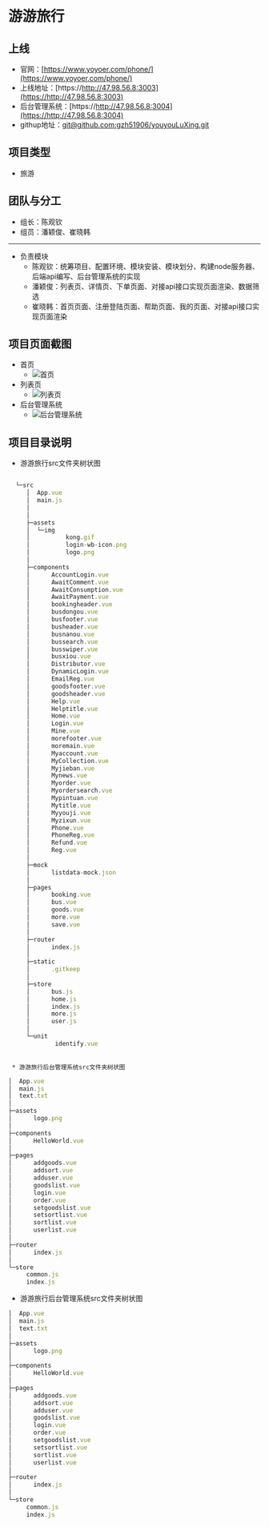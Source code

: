 # 游游旅行

## 上线
   * 官网：[https://www.yoyoer.com/phone/](https://www.yoyoer.com/phone/)    
   * 上线地址：[https://http://47.98.56.8:3003](https://http://47.98.56.8:3003)
   * 后台管理系统：[https://http://47.98.56.8:3004](https://http://47.98.56.8:3004) 
   * githup地址：[git@github.com:gzh51906/youyouLuXing.git](git@github.com:gzh51906/youyouLuXing.git)  

## 项目类型
   * 旅游

## 团队与分工
   * 组长：陈观钦
   * 组员：潘颖俊、崔晓韩
   ---
   * 负责模块
       * 陈观钦：统筹项目、配置环境、模块安装、模块划分、构建node服务器、后端api编写、后台管理系统的实现
       * 潘颖俊：列表页、详情页、下单页面、对接api接口实现页面渲染、数据筛选
       * 崔晓韩：首页页面、注册登陆页面、帮助页面、我的页面、对接api接口实现页面渲染

## 项目页面截图
   * 首页
       * ![首页](./home.png)
   * 列表页
       * ![列表页](./list.png)
   * 后台管理系统
       * ![后台管理系统](./after1.png)

## 项目目录说明
   * 游游旅行src文件夹树状图
   ```js

     └─src
        │  App.vue
        │  main.js
        │  
        │  
        ├─assets
        │  └─img
        │          kong.gif
        │          login-wb-icon.png
        │          logo.png
        │          
        ├─components
        │      AccountLogin.vue        
        │      AwaitComment.vue         
        │      AwaitConsumption.vue    
        │      AwaitPayment.vue
        │      bookingheader.vue
        │      busdongou.vue
        │      busfooter.vue
        │      busheader.vue
        │      busnanou.vue
        │      bussearch.vue
        │      busswiper.vue
        │      busxiou.vue
        │      Distributor.vue
        │      DynamicLogin.vue
        │      EmailReg.vue
        │      goodsfooter.vue
        │      goodsheader.vue
        │      Help.vue
        │      Helptitle.vue
        │      Home.vue
        │      Login.vue
        │      Mine.vue
        │      morefooter.vue
        │      moremain.vue
        │      Myaccount.vue
        │      MyCollection.vue
        │      Myjieban.vue
        │      Mynews.vue
        │      Myorder.vue
        │      Myordersearch.vue
        │      Mypintuan.vue
        │      Mytitle.vue
        │      Myyouji.vue
        │      Myzixun.vue
        │      Phone.vue
        │      PhoneReg.vue
        │      Refund.vue
        │      Reg.vue
        │      
        ├─mock
        │      listdata-mock.json
        │      
        ├─pages
        │      booking.vue
        │      bus.vue
        │      goods.vue
        │      more.vue
        │      save.vue
        │      
        ├─router
        │      index.js
        │      
        ├─static
        │      .gitkeep
        │      
        ├─store
        │      bus.js
        │      home.js
        │      index.js
        │      more.js
        │      user.js
        │      
        └─unit
                identify.vue
        
   ```
     * 游游旅行后台管理系统src文件夹树状图
   ```js
  │  App.vue
│  main.js
│  text.txt
│  
├─assets
│      logo.png
│      
├─components
│      HelloWorld.vue
│      
├─pages
│      addgoods.vue
│      addsort.vue
│      adduser.vue
│      goodslist.vue
│      login.vue
│      order.vue
│      setgoodslist.vue
│      setsortlist.vue
│      sortlist.vue
│      userlist.vue
│      
├─router
│      index.js
│      
└─store
        common.js
        index.js
   ```

   * 游游旅行后台管理系统src文件夹树状图
   ```js
  │  App.vue
│  main.js
│  text.txt
│  
├─assets
│      logo.png
│      
├─components
│      HelloWorld.vue
│      
├─pages
│      addgoods.vue
│      addsort.vue
│      adduser.vue
│      goodslist.vue
│      login.vue
│      order.vue
│      setgoodslist.vue
│      setsortlist.vue
│      sortlist.vue
│      userlist.vue
│      
├─router
│      index.js
│      
└─store
        common.js
        index.js
   ```
  
  
